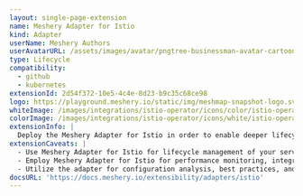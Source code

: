 ```yaml
---
layout: single-page-extension
name: Meshery Adapter for Istio
kind: Adapter
userName: Meshery Authors
userAvatarURL: /assets/images/avatar/pngtree-businessman-avatar-cartoon-style-png-image_1953664.jpg
type: Lifecycle
compatibility: 
  - github
  - kubernetes
extensionId: 2d54f372-10e5-4c4e-8d23-b9c35c68ce98
logo: https://playground.meshery.io/static/img/meshmap-snapshot-logo.svg
whiteImage: /images/integrations/istio-operator/icons/color/istio-operator-color.svg
colorImage: /images/integrations/istio-operator/icons/white/istio-operator-white.svg
extensionInfo: |
  Deploy the Meshery Adapter for Istio in order to enable deeper lifecycle management of Istio.
extensionCaveats: |
  - Use Meshery Adapter for Istio for lifecycle management of your service mesh, leveraging Cloud Native standards.
  - Employ Meshery Adapter for Istio for performance monitoring, integrating with Prometheus and Grafana for metrics visualization.
  - Utilize the adapter for configuration analysis, best practices, and custom configurations in Istio deployments.
docsURL: 'https://docs.meshery.io/extensibility/adapters/istio'
---
```

